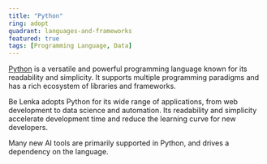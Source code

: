 ```yaml
---
title: "Python"
ring: adopt
quadrant: languages-and-frameworks
featured: true
tags: [Programming Language, Data]
---
```


[Python](https://www.python.org/) is a versatile and powerful programming language known for its readability and simplicity. It supports multiple programming paradigms and has a rich ecosystem of libraries and frameworks.

Be Lenka adopts Python for its wide range of applications, from web development to data science and automation. Its readability and simplicity accelerate development time and reduce the learning curve for new developers.

Many new AI tools are primarily supported in Python, and drives a dependency on the language.
